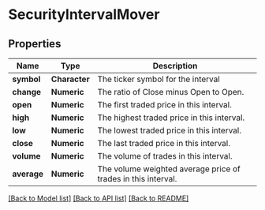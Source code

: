 # SecurityIntervalMover

[//]: # (CLASS:IntrinioSDK::SecurityIntervalMover)

[//]: # (KIND:object)

## Properties

[//]: # (START_DEFINITION)

Name | Type | Description
------------ | ------------- | -------------
**symbol** | **Character** | The ticker symbol for the interval &nbsp;
**change** | **Numeric** | The ratio of Close minus Open to Open. &nbsp;
**open** | **Numeric** | The first traded price in this interval. &nbsp;
**high** | **Numeric** | The highest traded price in this interval. &nbsp;
**low** | **Numeric** | The lowest traded price in this interval. &nbsp;
**close** | **Numeric** | The last traded price in this interval. &nbsp;
**volume** | **Numeric** | The volume of trades in this interval. &nbsp;
**average** | **Numeric** | The volume weighted average price of trades in this interval. &nbsp;

[//]: # (END_DEFINITION)


[[Back to Model list]](../README.md#documentation-for-models) [[Back to API list]](../README.md#documentation-for-api-endpoints) [[Back to README]](../README.md)


